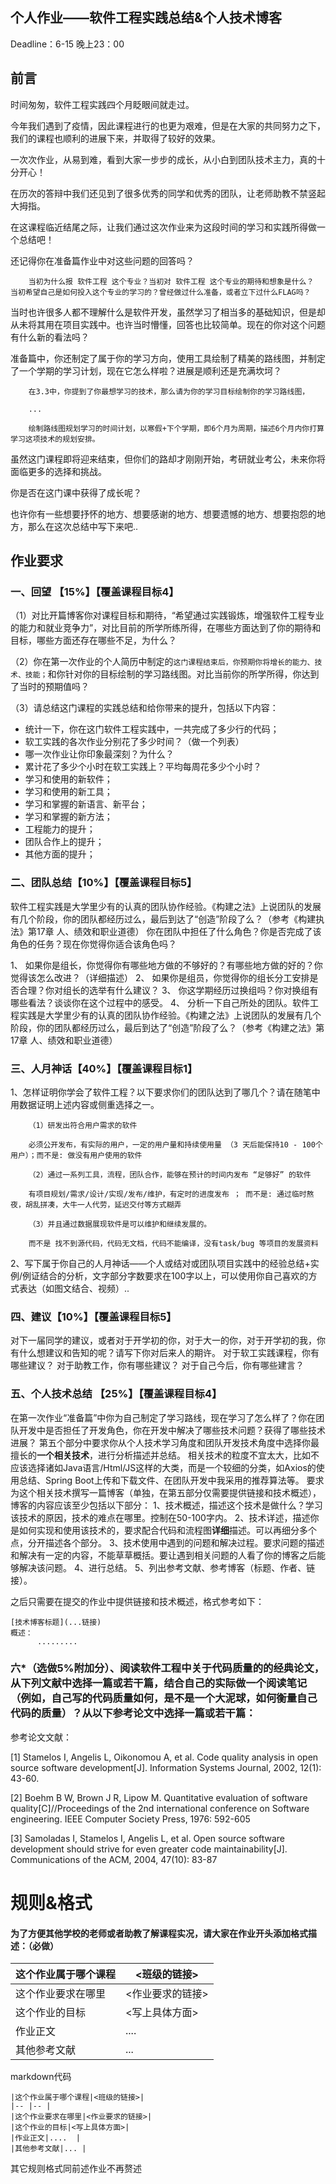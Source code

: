 ## 个人作业——软件工程实践总结&个人技术博客

Deadline：6-15 晚上23：00

## 前言

时间匆匆，软件工程实践四个月眨眼间就走过。

今年我们遇到了疫情，因此课程进行的也更为艰难，但是在大家的共同努力之下，我们的课程也顺利的进展下来，并取得了较好的效果。

一次次作业，从易到难，看到大家一步步的成长，从小白到团队技术主力，真的十分开心！

在历次的答辩中我们还见到了很多优秀的同学和优秀的团队，让老师助教不禁竖起大拇指。

在这课程临近结尾之际，让我们通过这次作业来为这段时间的学习和实践所得做一个总结吧！

还记得你在准备篇作业中对这些问题的回答吗？

```
    当初为什么报 软件工程 这个专业？当初对 软件工程 这个专业的期待和想象是什么？ 当初希望自己是如何投入这个专业的学习的？曾经做过什么准备，或者立下过什么FLAG吗？
```

当时也许很多人都不理解什么是软件开发，虽然学习了相当多的基础知识，但是却从未将其用在项目实践中。也许当时懵懂，回答也比较简单。现在的你对这个问题有什么新的看法吗？

准备篇中，你还制定了属于你的学习方向，使用工具绘制了精美的路线图，并制定了一个学期的学习计划，现在它怎么样啦？进展是顺利还是充满坎坷？

```
    在3.3中，你提到了你最想学习的技术，那么请为你的学习目标绘制你的学习路线图，
    
    ...
    
    绘制路线图规划学习的时间计划，以寒假+下个学期，即6个月为周期，描述6个月内你打算学习这项技术的规划安排。
```

虽然这门课程即将迎来结束，但你们的路却才刚刚开始，考研就业考公，未来你将面临更多的选择和挑战。

你是否在这门课中获得了成长呢？

也许你有一些想要抒怀的地方、想要感谢的地方、想要遗憾的地方、想要抱怨的地方，那么在这次总结中写下来吧..

## 作业要求
### 一、回望 【15%】【覆盖课程目标4】
（1）对比开篇博客你对课程目标和期待，“希望通过实践锻炼，增强软件工程专业的能力和就业竞争力”，对比目前的所学所练所得，在哪些方面达到了你的期待和目标，哪些方面还存在哪些不足，为什么？

（2）你在第一次作业的个人简历中制定的`这门课程结束后，你预期你将增长的能力、技术、技能；`和你针对你的目标绘制的学习路线图。对比当前你的所学所得，你达到了当时的预期值吗？

（3）请总结这门课程的实践总结和给你带来的提升，包括以下内容：

- 统计一下，你在这门软件工程实践中，一共完成了多少行的代码；
- 软工实践的各次作业分别花了多少时间？（做一个列表）
- 哪一次作业让你印象最深刻？为什么？
- 累计花了多少个小时在软工实践上？平均每周花多少个小时？
- 学习和使用的新软件；
- 学习和使用的新工具；
- 学习和掌握的新语言、新平台；
- 学习和掌握的新方法；
- 工程能力的提升；
- 团队合作上的提升；
- 其他方面的提升；

### 二、团队总结【10%】【覆盖课程目标5】
软件工程实践是大学里少有的认真的团队协作经验。《构建之法》上说团队的发展有几个阶段，你的团队都经历过么，最后到达了“创造”阶段了么？（参考《构建执法》第17章 人、绩效和职业道德）
你在团队中担任了什么角色？你是否完成了该角色的任务？现在你觉得你适合该角色吗？

1、 如果你是组长，你觉得你有哪些地方做的不够好的？有哪些地方做的好的？你觉得该怎么改进？（详细描述）
2、 如果你是组员，你觉得你的组长分工安排是否合理？你对组长的选举有什么建议？
3、 你这学期经历过换组吗？你对换组有哪些看法？谈谈你在这个过程中的感受。
4、 分析一下自己所处的团队。软件工程实践是大学里少有的认真的团队协作经验。《构建之法》上说团队的发展有几个阶段，你的团队都经历过么，最后到达了“创造”阶段了么？（参考《构建之法》第17章 人、绩效和职业道德）

### 三、人月神话【40%】【覆盖课程目标1】
1、怎样证明你学会了软件工程？以下要求你们的团队达到了哪几个？请在随笔中用数据证明上述内容或侧重选择之一。

```
    （1）研发出符合用户需求的软件

    必须公开发布，有实际的用户，一定的用户量和持续使用量 （3 天后能保持10 - 100个用户）；而不是: 做没有用户使用的软件
    
    （2）通过一系列工具，流程，团队合作，能够在预计的时间内发布 “足够好” 的软件
    
    有项目规划/需求/设计/实现/发布/维护，有定时的进度发布 ； 而不是: 通过临时熬夜，胡乱拼凑，大牛一人代劳，延迟交付等方式糊弄
    
    （3）并且通过数据展现软件是可以维护和继续发展的。
    
    而不是 找不到源代码，代码无文档，代码不能编译，没有task/bug 等项目的发展资料

```

2、写下属于你自己的人月神话——个人或结对或团队项目实践中的经验总结+实例/例证结合的分析，文字部分字数要求在100字以上，可以使用你自己喜欢的方式表达（如图文结合、视频）..

### 四、建议【10%】【覆盖课程目标5】
对下一届同学的建议，或者对于开学初的你，对于大一的你，对于开学初的我，你有什么想建议和告知的呢？请写下你对后来人的期许。
对于软工实践课程，你有哪些建议？
对于助教工作，你有哪些建议？
对于自己今后，你有哪些建言？

### 五、个人技术总结 【25%】【覆盖课程目标4】
在第一次作业“准备篇”中你为自己制定了学习路线，现在学习了怎么样了？你在团队开发中是否担任了开发角色，你在开发中解决了哪些技术问题？获得了哪些技术进展？
第五个部分中要求你从个人技术学习角度和团队开发技术角度中选择你最擅长的**一个相关技术**，进行分析描述并总结。
相关技术的粒度不宜太大，比如不应该选择诸如Java语言/Html/JS这样的大类，而是一个较细的分类，如Axios的使用总结、Spring Boot上传和下载文件、在团队开发中我采用的推荐算法等。
要求为这个相关技术撰写一篇博客（单独，在第五部分仅需要提供链接和技术概述），
博客的内容应该至少包括以下部分：
1、技术概述，描述这个技术是做什么？学习该技术的原因，技术的难点在哪里。控制在50-100字内。
2、技术详述，描述你是如何实现和使用该技术的，要求配合代码和流程图**详细**描述。可以再细分多个点，分开描述各个部分。
3、技术使用中遇到的问题和解决过程。要求问题的描述和解决有一定的内容，不能草草概括。要让遇到相关问题的人看了你的博客之后能够解决该问题。
4、进行总结。
5、列出参考文献、参考博客（标题、作者、链接）。

之后只需要在提交的作业中提供链接和技术概述，格式参考如下：
```
[技术博客标题](...链接)
概述：
      .........
```

### 六*（选做5%附加分）、阅读软件工程中关于代码质量的的经典论文，从下列文献中选择一篇或若干篇，结合自己的实际做一个阅读笔记（例如，自己写的代码质量如何，是不是一个大泥球，如何衡量自己代码的质量）？从以下参考论文中选择一篇或若干篇：
参考论文文献：

[1] Stamelos I, Angelis L, Oikonomou A, et al. Code quality analysis in open source software development[J]. Information Systems Journal, 2002, 12(1): 43-60.

[2] Boehm B W, Brown J R, Lipow M. Quantitative evaluation of software quality[C]//Proceedings of the 2nd international conference on Software engineering. IEEE Computer Society Press, 1976: 592-605

[3] Samoladas I, Stamelos I, Angelis L, et al. Open source software development should strive for even greater code maintainability[J]. Communications of the ACM, 2004, 47(10): 83-87

# 规则&格式

#### 为了方便其他学校的老师或者助教了解课程实况，请大家在作业开头添加格式描述：（必做）

|这个作业属于哪个课程|<班级的链接>|
|--	|--	|
|这个作业要求在哪里|<作业要求的链接>|
|这个作业的目标|<写上具体方面>|
|作业正文|....	|
|其他参考文献|...	|

markdown代码
```
|这个作业属于哪个课程|<班级的链接>|
|--	|--	|
|这个作业要求在哪里|<作业要求的链接>|
|这个作业的目标|<写上具体方面>|
|作业正文|....	|
|其他参考文献|...	|
```

其它规则格式同前述作业不再赘述